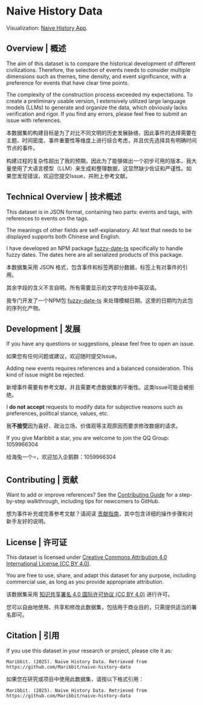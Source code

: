 # Naive History Data

Visualization: [Naive History App](https://maribbit.github.io/naive-history-app/).

## Overview | 概述

The aim of this dataset is to compare the historical development of different civilizations. Therefore, the selection of events needs to consider multiple dimensions such as themes, time density, and event significance, with a preference for events that have clear time points.

The complexity of the construction process exceeded my expectations. To create a preliminary usable version, I extensively utilized large language models (LLMs) to generate and organize the data, which obviously lacks verification and rigor. If you find any errors, please feel free to submit an issue with references.

本数据集的构建目标是为了对比不同文明的历史发展脉络，因此事件的选择需要在主题、时间密度、事件重要性等维度上进行综合考虑，并且优先选择具有明确时间节点的事件。

构建过程的复杂性超出了我的预期。因此为了能够做出一个初步可用的版本，我大量使用了大语言模型（LLM）来生成和整理数据，这显然缺少佐证和严谨性。如果您发现错误，欢迎您提交Issue，并附上参考文献。

## Technical Overview | 技术概述

This dataset is in JSON format, containing two parts: events and tags, with references to events on the tags.

The meanings of other fields are self-explanatory. All text that needs to be displayed supports both Chinese and English.

I have developed an NPM package [fuzzy-date-ts](https://www.npmjs.com/package/fuzzy-date-ts) specifically to handle fuzzy dates. The dates here are all serialized products of this package.

本数据集采用 JSON 格式，包含事件和标签两部分数据，标签上有对事件的引用。

其余字段的含义不言自明。所有需要显示的文字均支持中英双语。

我专门开发了一个NPM包 [fuzzy-date-ts](https://www.npmjs.com/package/fuzzy-date-ts) 来处理模糊日期。这里的日期均为此包的序列化产物。

## Development | 发展

If you have any questions or suggestions, please feel free to open an issue.

如果您有任何问题或建议，欢迎随时提交Issue。

Adding new events requires references and a balanced consideration. This kind of issue might be rejected.

新增事件需要有参考文献，并且需要考虑数据集的平衡性。这类Issue可能会被拒绝。

I **do not accept** requests to modify data for subjective reasons such as preferences, political stance, values, etc.

我**不接受**因为喜好、政治立场、价值观等主观原因而要求修改数据的请求。

If you give Maribbit a star, you are welcome to join the QQ Group: 1059966304

给海兔一个⭐️，欢迎加入企鹅群：1059966304

## Contributing | 贡献

Want to add or improve references? See the [Contributing Guide](CONTRIBUTING.md) for a step-by-step walkthrough, including tips for newcomers to GitHub.

想为事件补充或完善参考文献？请阅读 [贡献指南](CONTRIBUTING.md)，其中包含详细的操作步骤和对新手友好的说明。

## License | 许可证

This dataset is licensed under [Creative Commons Attribution 4.0 International License (CC BY 4.0)](https://creativecommons.org/licenses/by/4.0/).

You are free to use, share, and adapt this dataset for any purpose, including commercial use, as long as you provide appropriate attribution.

该数据集采用 [知识共享署名 4.0 国际许可协议 (CC BY 4.0)](https://creativecommons.org/licenses/by/4.0/deed.zh) 进行许可。

您可以自由地使用、共享和修改此数据集，包括用于商业目的，只需提供适当的署名即可。

## Citation | 引用

If you use this dataset in your research or project, please cite it as:

```
Maribbit. (2025). Naive History Data. Retrieved from https://github.com/Maribbit/naive-history-data
```

如果您在研究或项目中使用此数据集，请按以下格式引用：

```
Maribbit. (2025). Naive History Data. Retrieved from https://github.com/Maribbit/naive-history-data
```